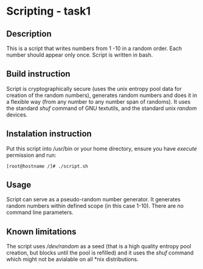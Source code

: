# Scripting - task1

## Description

This is a script that writes numbers from 1 -10 in a random order. Each number should appear only once. Script is written in bash.

## Build instruction

Script is cryptographically secure (uses the unix entropy pool data for creation of the random numbers), generates random numbers and does it in a flexible way (from any number to any number span of randoms). It uses the standard *shuf* command of GNU textutils, and the standard unix *random* devices.

## Instalation instruction

Put this script into /usr/bin or your home directory, ensure you have *execute* permission and run:
```
[root@hostname /]# ./script.sh
```

## Usage

Script can serve as a pseudo-random number generator. It generates random numbers within defined scope (in this case 1-10).
There are no command line parameters.

## Known limitations

The script uses */dev/random* as a seed (that is a high quality entropy pool creation, but blocks until the pool is refilled) and it uses the *shuf* command which might not be avialable on all *nix distributions. 
